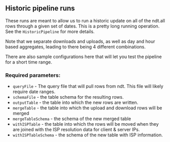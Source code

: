## Historic pipeline runs

These runs are meant to allow us to run a historic update on all of the
ndt.all rows through a given set of dates. This is a pretty long running
operation. See the `HistoricPipeline` for more details.

Note that we separate downloads and uploads, as well as day and hour based
aggregates, leading to there being 4 different combinations.

There are also sample configurations here that will let you test the pipeline
for a short time range.

### Required parameters:

* `queryFile` - The query file that will pull rows from ndt. This file
will likely require date ranges.
* `schemaFile` - the table schema for the resulting rows.
* `outputTable` - the table into which the new rows are written.
* `mergeTable` - the table into which the upload and download rows will be merged
* `mergeTableSchema` - the schema of the new merged table
* `withISPTable` - the table into which the rows will be moved when they are joined
with the ISP resolution data for client & server IPs.
* `withISPTableSchema` - the schema of the new table with ISP information.
